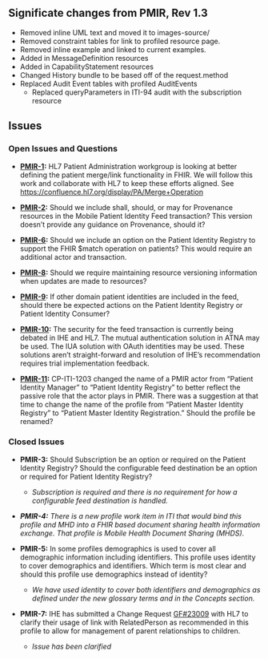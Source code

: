 ## Significate changes from PMIR, Rev 1.3

- Removed inline UML text and moved it to images-source/
- Removed constraint tables for link to profiled resource page.
- Removed inline example and linked to current examples.
- Added in MessageDefinition resources
- Added in CapabilityStatement resources
- Changed History bundle to be based off of the request.method
- Replaced Audit Event tables with profiled AuditEvents
  - Replaced queryParameters in ITI-94 audit with the subscription resource

## Issues

### Open Issues and Questions

- **[PMIR-1](https://github.com/IHE/ITI.PMIR/issues/2):** HL7 Patient Administration workgroup is looking at better
defining the patient merge/link functionality in FHIR. We will follow
this work and collaborate with HL7 to keep these efforts aligned. See
<https://confluence.hl7.org/display/PA/Merge+Operation>

- **[PMIR-2](https://github.com/IHE/ITI.PMIR/issues/3):** Should we include shall, should, or may for Provenance
resources in the Mobile Patient Identity Feed transaction? This version
doesn’t provide any guidance on Provenance, should it?

- **[PMIR-6](https://github.com/IHE/ITI.PMIR/issues/4):** Should we include an option on the Patient Identity Registry
to support the FHIR $match operation on patients? This would require an
additional actor and transaction.

- **[PMIR-8](https://github.com/IHE/ITI.PMIR/issues/5):** Should we require maintaining resource versioning
information when updates are made to resources?

- **[PMIR-9](https://github.com/IHE/ITI.PMIR/issues/6):** If other domain patient identities are included in the feed,
should there be expected actions on the Patient Identity Registry or
Patient Identity Consumer?

- **[PMIR-10](https://github.com/IHE/ITI.PMIR/issues/7):** The security for the feed transaction is currently being
debated in IHE and HL7. The mutual authentication solution in ATNA may
be used. The IUA solution with OAuth identities may be used. These
solutions aren’t straight-forward and resolution of IHE’s recommendation
requires trial implementation feedback.

- **[PMIR-11](https://github.com/IHE/ITI.PMIR/issues/8):** CP-ITI-1203 changed the name of a PMIR actor from “Patient
Identity Manager” to “Patient Identity Registry” to better reflect the
passive role that the actor plays in PMIR. There was a suggestion at
that time to change the name of the profile from “Patient Master
Identity Registry” to “Patient Master Identity Registration.” Should the
profile be renamed?


### Closed Issues

- **PMIR-3:** Should Subscription be an option or required on the Patient
Identity Registry? Should the configurable feed destination be an option
or required for Patient Identity Registry?

  - *Subscription is required and there is no requirement for how a
configurable feed destination is handled.*

- ***PMIR-4:** There is a new profile work item in ITI that would bind
this profile and MHD into a FHIR based document sharing health
information exchange. That profile is Mobile Health Document Sharing
(MHDS).*

- **PMIR-5:** In some profiles demographics is used to cover all
demographic information including identifiers. This profile uses
identity to cover demographics and identifiers. Which term is most clear
and should this profile use demographics instead of identity?

  - *We have used identity to cover both identifiers and demographics as
defined under the new glossary terms and in the Concepts section.*

- **PMIR-7:** IHE has submitted a Change Request
[GF\#23009](https://jira.hl7.org/browse/FHIR-23009)
with HL7 to clarify their usage of link with RelatedPerson as
recommended in this profile to allow for management of parent
relationships to children.

  - *Issue has been clarified*